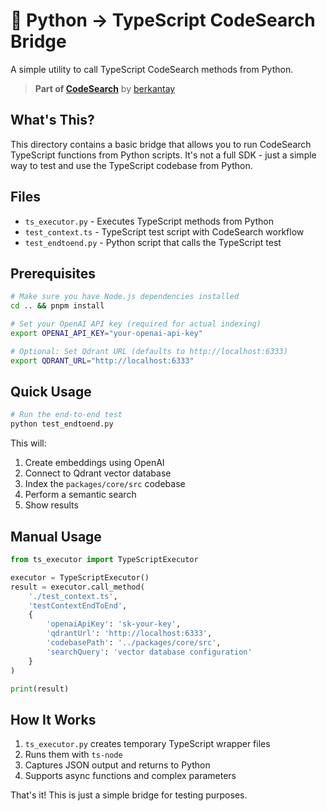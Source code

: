 # 🐍 Python → TypeScript CodeSearch Bridge

A simple utility to call TypeScript CodeSearch methods from Python.

> **Part of [CodeSearch](https://github.com/berkantay/codesearch)** by [berkantay](https://github.com/berkantay)

## What's This?

This directory contains a basic bridge that allows you to run CodeSearch TypeScript functions from Python scripts. It's not a full SDK - just a simple way to test and use the TypeScript codebase from Python.

## Files

- `ts_executor.py` - Executes TypeScript methods from Python
- `test_context.ts` - TypeScript test script with CodeSearch workflow
- `test_endtoend.py` - Python script that calls the TypeScript test

## Prerequisites

```bash
# Make sure you have Node.js dependencies installed
cd .. && pnpm install

# Set your OpenAI API key (required for actual indexing)
export OPENAI_API_KEY="your-openai-api-key"

# Optional: Set Qdrant URL (defaults to http://localhost:6333)
export QDRANT_URL="http://localhost:6333"
```

## Quick Usage

```bash
# Run the end-to-end test
python test_endtoend.py
```

This will:

1. Create embeddings using OpenAI
2. Connect to Qdrant vector database
3. Index the `packages/core/src` codebase
4. Perform a semantic search
5. Show results

## Manual Usage

```python
from ts_executor import TypeScriptExecutor

executor = TypeScriptExecutor()
result = executor.call_method(
    './test_context.ts',
    'testContextEndToEnd',
    {
        'openaiApiKey': 'sk-your-key',
        'qdrantUrl': 'http://localhost:6333',
        'codebasePath': '../packages/core/src',
        'searchQuery': 'vector database configuration'
    }
)

print(result)
```

## How It Works

1. `ts_executor.py` creates temporary TypeScript wrapper files
2. Runs them with `ts-node`
3. Captures JSON output and returns to Python
4. Supports async functions and complex parameters

That's it! This is just a simple bridge for testing purposes.
